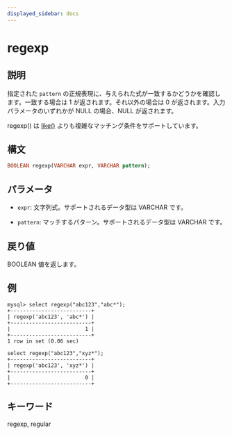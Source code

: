 ```yaml
---
displayed_sidebar: docs
---
```


# regexp

## 説明

指定された `pattern` の正規表現に、与えられた式が一致するかどうかを確認します。一致する場合は 1 が返されます。それ以外の場合は 0 が返されます。入力パラメータのいずれかが NULL の場合、NULL が返されます。

regexp() は [like()](like.md) よりも複雑なマッチング条件をサポートしています。

## 構文

```Haskell
BOOLEAN regexp(VARCHAR expr, VARCHAR pattern);
```

## パラメータ

- `expr`: 文字列式。サポートされるデータ型は VARCHAR です。

- `pattern`: マッチするパターン。サポートされるデータ型は VARCHAR です。

## 戻り値

BOOLEAN 値を返します。

## 例

```Plain Text
mysql> select regexp("abc123","abc*");
+--------------------------+
| regexp('abc123', 'abc*') |
+--------------------------+
|                        1 |
+--------------------------+
1 row in set (0.06 sec)

select regexp("abc123","xyz*");
+--------------------------+
| regexp('abc123', 'xyz*') |
+--------------------------+
|                        0 |
+--------------------------+
```

## キーワード

regexp, regular